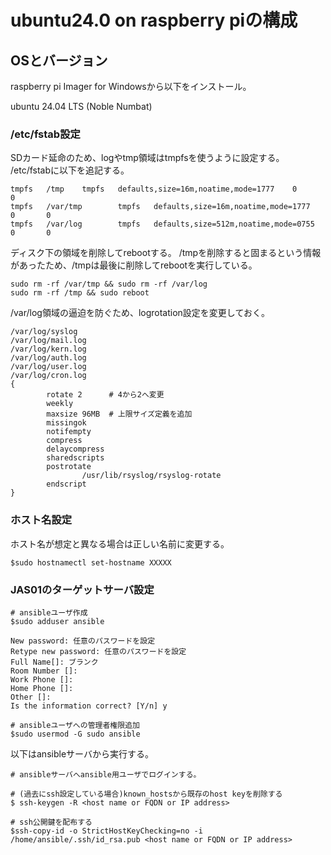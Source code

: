 # ubuntu24.0 on raspberry piの構成

## OSとバージョン

raspberry pi Imager for Windowsから以下をインストール。  

ubuntu 24.04 LTS (Noble Numbat)

### /etc/fstab設定

SDカード延命のため、logやtmp領域はtmpfsを使うように設定する。  
/etc/fstabに以下を追記する。  
```/etc/fstab
tmpfs   /tmp    tmpfs   defaults,size=16m,noatime,mode=1777    0       0
tmpfs   /var/tmp        tmpfs   defaults,size=16m,noatime,mode=1777     0       0
tmpfs   /var/log        tmpfs   defaults,size=512m,noatime,mode=0755     0       0
```
ディスク下の領域を削除してrebootする。
/tmpを削除すると固まるという情報があったため、/tmpは最後に削除してrebootを実行している。
```
sudo rm -rf /var/tmp && sudo rm -rf /var/log
sudo rm -rf /tmp && sudo reboot
```
/var/log領域の逼迫を防ぐため、logrotation設定を変更しておく。
```/etc/logrotate.d/rsyslog
/var/log/syslog
/var/log/mail.log
/var/log/kern.log
/var/log/auth.log
/var/log/user.log
/var/log/cron.log
{
        rotate 2      # 4から2へ変更
        weekly
        maxsize 96MB  # 上限サイズ定義を追加
        missingok
        notifempty
        compress
        delaycompress
        sharedscripts
        postrotate
                /usr/lib/rsyslog/rsyslog-rotate
        endscript
}
```

### ホスト名設定

ホスト名が想定と異なる場合は正しい名前に変更する。
```hostnamectl
$sudo hostnamectl set-hostname XXXXX
```

### JAS01のターゲットサーバ設定

```ansible_user
# ansibleユーザ作成
$sudo adduser ansible

New password: 任意のパスワードを設定
Retype new password: 任意のパスワードを設定
Full Name[]: ブランク
Room Number []:
Work Phone []:
Home Phone []:
Other []:
Is the information correct? [Y/n] y

# ansibleユーザへの管理者権限追加
$sudo usermod -G sudo ansible
```

以下はansibleサーバから実行する。
```ssh_pubkey
# ansibleサーバへansible用ユーザでログインする。

# (過去にssh設定している場合)known_hostsから既存のhost keyを削除する
$ ssh-keygen -R <host name or FQDN or IP address>

# ssh公開鍵を配布する
$ssh-copy-id -o StrictHostKeyChecking=no -i /home/ansible/.ssh/id_rsa.pub <host name or FQDN or IP address>
```
